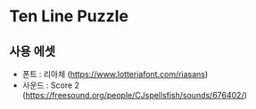 # Ten Line Puzzle

## 사용 에셋

- 폰트 : 리아체 (https://www.lotteriafont.com/riasans)
- 사운드 : Score 2 (https://freesound.org/people/CJspellsfish/sounds/676402/)
